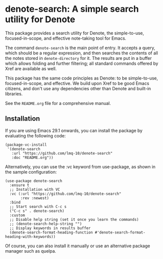 # denote-search: A simple search utility for Denote

This package provides a search utility for Denote, the simple-to-use,
focused-in-scope, and effective note-taking tool for Emacs.

The command `denote-search` is the main point of entry.  It accepts a
query, which should be a regular expression, and then searches the
contents of all the notes stored in `denote-directory` for it.  The
results are put in a buffer which allows folding and further
filtering; all standard commands offered by Xref are available as
well.

This package has the same code principles as Denote: to be
simple-to-use, focused-in-scope, and effective.  We build upon Xref to
be good Emacs citizens, and don't use any dependencies other than
Denote and built-in libraries.

See the `README.org` file for a comprehensive manual.

## Installation

If you are using Emacs 29.1 onwards, you can install the package by
evaluating the following code:

```elisp
(package-vc-install
 '(denote-search
   :url "https://github.com/lmq-10/denote-search"
   :doc "README.org"))
```

Alternatively, you can use the :vc keyword from use-package, as shown
in the sample configuration:

```elisp
(use-package denote-search
  :ensure t
  ;; Installation with VC
  :vc (:url "https://github.com/lmq-10/denote-search"
       :rev :newest)
  :bind
  ;; Start search with C-c s
  ("C-c s" . denote-search)
  :custom
  ;; Disable help string (set it once you learn the commands)
  ;; (denote-search-help-string "")
  ;; Display keywords in results buffer
  (denote-search-format-heading-function #'denote-search-format-heading-with-keywords))
```

Of course, you can also install it manually or use an alternative
package manager such as quelpa.
